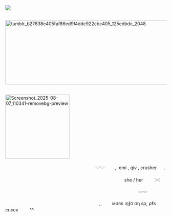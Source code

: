 ![](https://komarev.com/ghpvc/?username=litteryzu&color=b2b8c2&style=plastic&label=coolios)




 

 &nbsp; &nbsp; &nbsp; &nbsp; &nbsp; &nbsp; &nbsp; &nbsp; &nbsp; &nbsp; &nbsp; &nbsp; &nbsp;  &nbsp; &nbsp;  &nbsp; &nbsp; &nbsp; &nbsp; &nbsp; &nbsp; &nbsp;<img width="600" height="200" alt="tumblr_b27838e405faf86ed9f4ddc922cbc405_125edbdc_2048" src="https://github.com/user-attachments/assets/e31c74c9-d516-4d00-8ffa-bf804030e260" />

 &nbsp; &nbsp; &nbsp; &nbsp; &nbsp; &nbsp; &nbsp; &nbsp;  &nbsp; &nbsp; &nbsp; &nbsp; &nbsp; &nbsp; &nbsp; &nbsp; &nbsp; &nbsp; &nbsp; &nbsp; &nbsp;  &nbsp; &nbsp; &nbsp; &nbsp; &nbsp; &nbsp; &nbsp; &nbsp; &nbsp; &nbsp;  &nbsp; &nbsp; &nbsp; &nbsp; &nbsp; &nbsp; &nbsp; &nbsp; &nbsp; &nbsp; &nbsp; &nbsp;<img width="200" height="200" alt="Screenshot_2025-08-07_110341-removebg-preview" src="https://github.com/user-attachments/assets/ef3c6c81-2fb7-4338-8c30-6de2aaba37f9" />



&nbsp; &nbsp; &nbsp; &nbsp; &nbsp; &nbsp; &nbsp; &nbsp; &nbsp; &nbsp; &nbsp; &nbsp; &nbsp; &nbsp; &nbsp; &nbsp; &nbsp; &nbsp; &nbsp; 　 　　 　 　　 　　 𓎟𓎟         　　,. emi , qiv , crusher  　  .  

 　
 &nbsp; &nbsp; &nbsp; &nbsp; &nbsp; &nbsp; &nbsp; &nbsp; &nbsp; &nbsp; &nbsp; &nbsp; &nbsp; &nbsp; &nbsp; &nbsp; &nbsp; &nbsp; &nbsp; &nbsp; &nbsp; &nbsp; &nbsp; &nbsp; &nbsp; &nbsp;  &nbsp; &nbsp; &nbsp; &nbsp; &nbsp;  　 　　　 　　 　she / her  　　 𓏵　

　  &nbsp; &nbsp; &nbsp; &nbsp; &nbsp; &nbsp; &nbsp; &nbsp; &nbsp; &nbsp; &nbsp; &nbsp; &nbsp; &nbsp; &nbsp; &nbsp; &nbsp; &nbsp; &nbsp; &nbsp;&nbsp; &nbsp; &nbsp; &nbsp; &nbsp; &nbsp; &nbsp; &nbsp; &nbsp; &nbsp; &nbsp; &nbsp; &nbsp; &nbsp; &nbsp; &nbsp; &nbsp; &nbsp; &nbsp; &nbsp;   　     　     　     　　 𓎟𓎟       




 &nbsp; &nbsp; &nbsp; &nbsp; &nbsp; &nbsp; &nbsp; &nbsp; &nbsp; &nbsp; &nbsp; &nbsp; &nbsp;   &nbsp; &nbsp; &nbsp; &nbsp; &nbsp;  &nbsp; &nbsp; &nbsp;  &nbsp; &nbsp; &nbsp; &nbsp; &nbsp; &nbsp; &nbsp; &nbsp; &nbsp; &nbsp; &nbsp; &nbsp; &nbsp; &nbsp; &nbsp;　,,　　 мσяє ιηƒσ ση ѕρ, ρℓѕ cнєcк 　　  ^^







